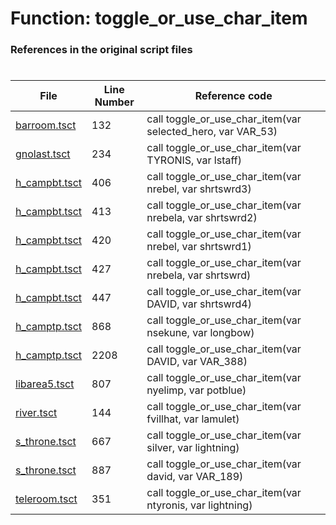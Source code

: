 # Function: toggle_or_use_char_item
### References in the original script files

#

| File | Line Number | Reference code |
| --- | --- | --- |
| [barroom.tsct](../../../out/barroom.tsct#L132) | 132 | call toggle_or_use_char_item(var selected_hero, var VAR_53) |
| [gnolast.tsct](../../../out/gnolast.tsct#L234) | 234 | call toggle_or_use_char_item(var TYRONIS, var lstaff) |
| [h_campbt.tsct](../../../out/h_campbt.tsct#L406) | 406 | call toggle_or_use_char_item(var nrebel, var shrtswrd3) |
| [h_campbt.tsct](../../../out/h_campbt.tsct#L413) | 413 | call toggle_or_use_char_item(var nrebela, var shrtswrd2) |
| [h_campbt.tsct](../../../out/h_campbt.tsct#L420) | 420 | call toggle_or_use_char_item(var nrebel, var shrtswrd1) |
| [h_campbt.tsct](../../../out/h_campbt.tsct#L427) | 427 | call toggle_or_use_char_item(var nrebela, var shrtswrd) |
| [h_campbt.tsct](../../../out/h_campbt.tsct#L447) | 447 | call toggle_or_use_char_item(var DAVID, var shrtswrd4) |
| [h_camptp.tsct](../../../out/h_camptp.tsct#L868) | 868 | call toggle_or_use_char_item(var nsekune, var longbow) |
| [h_camptp.tsct](../../../out/h_camptp.tsct#L2208) | 2208 | call toggle_or_use_char_item(var DAVID, var VAR_388) |
| [libarea5.tsct](../../../out/libarea5.tsct#L807) | 807 | call toggle_or_use_char_item(var nyelimp, var potblue) |
| [river.tsct](../../../out/river.tsct#L144) | 144 | call toggle_or_use_char_item(var fvillhat, var lamulet) |
| [s_throne.tsct](../../../out/s_throne.tsct#L667) | 667 | call toggle_or_use_char_item(var silver, var lightning) |
| [s_throne.tsct](../../../out/s_throne.tsct#L887) | 887 | call toggle_or_use_char_item(var david, var VAR_189) |
| [teleroom.tsct](../../../out/teleroom.tsct#L351) | 351 | call toggle_or_use_char_item(var ntyronis, var lightning) |
